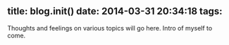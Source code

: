 title: blog.init()
date: 2014-03-31 20:34:18
tags:
---

Thoughts and feelings on various topics will go here. Intro of myself to come.

